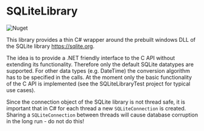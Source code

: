 # SQLiteLibrary

![Nuget](https://img.shields.io/nuget/v/DotNetSQLiteLibrary)

This library provides a thin C# wrapper around the prebuilt windows DLL of the SQLite library https://sqlite.org. 

The idea is to provide a .NET friendly interface to the C API without extending its functionality. Therefore only the default SQLite datatypes are supported. For other data types (e.g. DateTime) the conversion algorithm has to be specified in the calls. At the moment only the basic functionality of the C API is implemented (see the SQLiteLibraryTest project for typical use cases).

Since the connection object of the SQLite library is not thread safe, it is important that in C# for each thread a new `SQLiteConnection` is created. Sharing a `SQLiteConnection` between threads will cause database corruption in the long run - do not do this!
